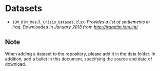 # Datasets
- `IOM_DTM_Mosul_Crisis_Dataset.xlsx`: *Provides a list of settlements in Iraq. Downloaded in January 2018 from http://iraqdtm.iom.int/*


## Note
When adding a dataset to the repository, please add it in the data folder. In addition, add a bullet in this document, specifying the source and date of download.